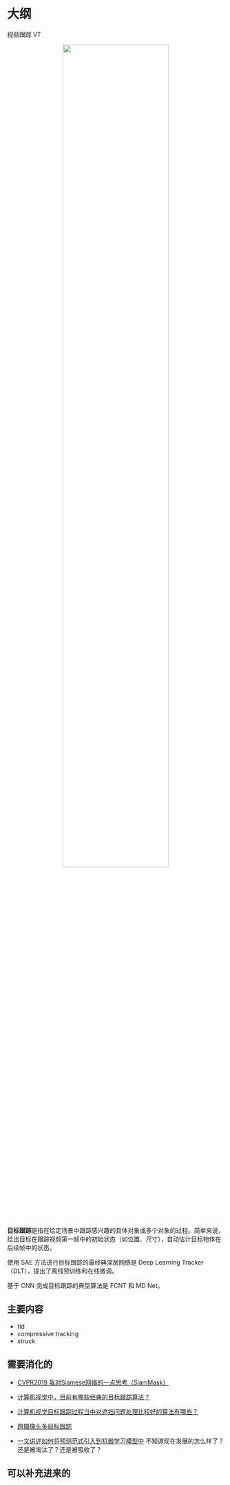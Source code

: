 
# 大纲


视频跟踪 VT


<p align="center">
    <img width="70%" height="70%" src="https://pic2.zhimg.com/v2-4efe88cf39f7d976a512a7e7345ea651_b.webp">
</p>





**目标跟踪**是指在给定场景中跟踪感兴趣的具体对象或多个对象的过程。简单来说，给出目标在跟踪视频第一帧中的初始状态（如位置、尺寸），自动估计目标物体在后续帧中的状态。

使用 SAE 方法进行目标跟踪的最经典深层网络是 Deep Learning Tracker（DLT），提出了离线预训练和在线微调。

基于 CNN 完成目标跟踪的典型算法是 FCNT 和 MD Net。




## 主要内容

- tld
- compressive tracking
- struck






## 需要消化的


- [ CVPR2019 我对Siamese网络的一点思考（SiamMask）](https://zhuanlan.zhihu.com/p/58154634)

- [计算机视觉中，目前有哪些经典的目标跟踪算法？](https://www.zhihu.com/question/26493945)
- [计算机视觉目标跟踪过程当中对遮挡问题处理比较好的算法有哪些？](https://www.zhihu.com/question/38805517)
- [跨摄像头多目标跟踪](https://zhuanlan.zhihu.com/p/35391826)


- [一文讲述如何将预测范式引入到机器学习模型中](https://cloud.tencent.com/developer/article/1150920) 不知道现在发展的怎么样了？还是被淘汰了？还是被吸收了？


## 可以补充进来的

